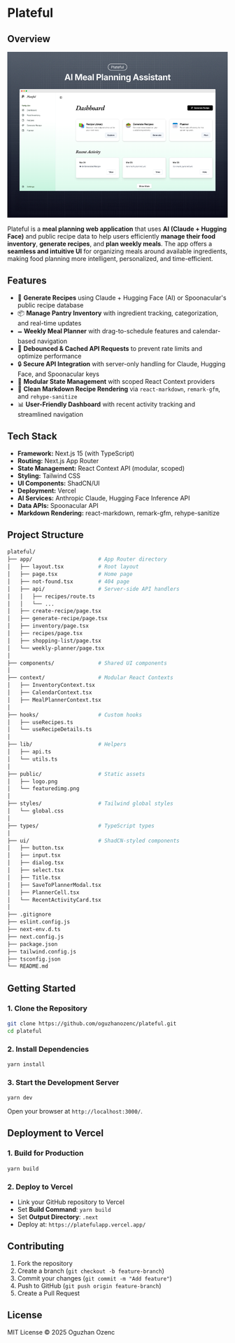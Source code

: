 # Plateful

## Overview

<a href="https://platefulapp.vercel.app/" target="_blank">
  <img src="/public/featuredimg.png" alt="Featured Image"  />
</a>

Plateful is a **meal planning web application** that uses **AI (Claude + Hugging Face)** and public recipe data to help users efficiently **manage their food inventory**, **generate recipes**, and **plan weekly meals**. The app offers a **seamless and intuitive UI** for organizing meals around available ingredients, making food planning more intelligent, personalized, and time-efficient.

## Features

- 🥗 **Generate Recipes** using Claude + Hugging Face (AI) or Spoonacular's public recipe database
- 📦 **Manage Pantry Inventory** with ingredient tracking, categorization, and real-time updates
- 🗕️ **Weekly Meal Planner** with drag-to-schedule features and calendar-based navigation
- 🔀 **Debounced & Cached API Requests** to prevent rate limits and optimize performance
- 🔒 **Secure API Integration** with server-only handling for Claude, Hugging Face, and Spoonacular keys
- 🧠 **Modular State Management** with scoped React Context providers
- 🧾 **Clean Markdown Recipe Rendering** via `react-markdown`, `remark-gfm`, and `rehype-sanitize`
- 📊 **User-Friendly Dashboard** with recent activity tracking and streamlined navigation

## Tech Stack

- **Framework:** Next.js 15 (with TypeScript)
- **Routing:** Next.js App Router
- **State Management:** React Context API (modular, scoped)
- **Styling:** Tailwind CSS
- **UI Components:** ShadCN/UI
- **Deployment:** Vercel
- **AI Services:** Anthropic Claude, Hugging Face Inference API
- **Data APIs:** Spoonacular API
- **Markdown Rendering:** react-markdown, remark-gfm, rehype-sanitize

## Project Structure

```bash
plateful/
├── app/                     # App Router directory
│   ├── layout.tsx           # Root layout
│   ├── page.tsx             # Home page
│   ├── not-found.tsx        # 404 page
│   ├── api/                 # Server-side API handlers
│   │   ├── recipes/route.ts
│   │   └── ...
│   ├── create-recipe/page.tsx
│   ├── generate-recipe/page.tsx
│   ├── inventory/page.tsx
│   ├── recipes/page.tsx
│   ├── shopping-list/page.tsx
│   └── weekly-planner/page.tsx
│
├── components/              # Shared UI components
│
├── context/                 # Modular React Contexts
│   ├── InventoryContext.tsx
│   ├── CalendarContext.tsx
│   ├── MealPlannerContext.tsx
│
├── hooks/                   # Custom hooks
│   ├── useRecipes.ts
│   └── useRecipeDetails.ts
│
├── lib/                     # Helpers
│   ├── api.ts
│   └── utils.ts
│
├── public/                  # Static assets
│   ├── logo.png
│   └── featuredimg.png
│
├── styles/                  # Tailwind global styles
│   └── global.css
│
├── types/                   # TypeScript types
│
├── ui/                      # ShadCN-styled components
│   ├── button.tsx
│   ├── input.tsx
│   ├── dialog.tsx
│   ├── select.tsx
│   ├── Title.tsx
│   ├── SaveToPlannerModal.tsx
│   ├── PlannerCell.tsx
│   └── RecentActivityCard.tsx
│
├── .gitignore
├── eslint.config.js
├── next-env.d.ts
├── next.config.js
├── package.json
├── tailwind.config.js
├── tsconfig.json
└── README.md
```

## Getting Started

### 1. Clone the Repository

```bash
git clone https://github.com/oguzhanozenc/plateful.git
cd plateful
```

### 2. Install Dependencies

```bash
yarn install
```

### 3. Start the Development Server

```bash
yarn dev
```

Open your browser at `http://localhost:3000/`.

## Deployment to Vercel

### 1. Build for Production

```bash
yarn build
```

### 2. Deploy to Vercel

- Link your GitHub repository to Vercel
- Set **Build Command**: `yarn build`
- Set **Output Directory**: `.next`
- Deploy at: `https://platefulapp.vercel.app/`

## Contributing

1. Fork the repository
2. Create a branch (`git checkout -b feature-branch`)
3. Commit your changes (`git commit -m "Add feature"`)
4. Push to GitHub (`git push origin feature-branch`)
5. Create a Pull Request

## License

MIT License © 2025 Oguzhan Ozenc
